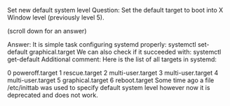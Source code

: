 Set new default system level
Question:
Set the default target to boot into X Window level (previously level 5).

(scroll down for an answer)


















































Answer:
It is simple task configuring systemd properly:
systemctl set-default graphical.target
We can also check if it succeeded with:
systemctl get-default
Additional comment:
Here is the list of all targets in systemd:

0 poweroff.target
1 rescue.target
2 multi-user.target
3 multi-user.target
4 multi-user.target
5 graphical.target
6 reboot.target
Some time ago a file /etc/inittab was used to specify default system level however now it is deprecated and does not work.
